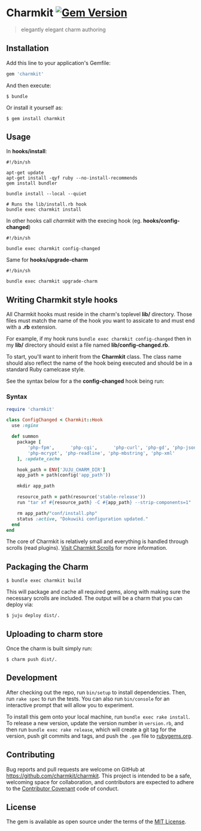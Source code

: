 # Charmkit [![Gem Version](https://badge.fury.io/rb/charmkit.svg)](https://badge.fury.io/rb/charmkit)
> elegantly elegant charm authoring

## Installation

Add this line to your application's Gemfile:

```ruby
gem 'charmkit'
```

And then execute:

    $ bundle

Or install it yourself as:

    $ gem install charmkit

## Usage

In **hooks/install**:

```
#!/bin/sh

apt-get update
apt-get install -qyf ruby --no-install-recommends
gem install bundler

bundle install --local --quiet

# Runs the lib/install.rb hook
bundle exec charmkit install
```

In other hooks call *charmkit* with the execing hook (eg. **hooks/config-changed**)

```
#!/bin/sh

bundle exec charmkit config-changed
```

Same for **hooks/upgrade-charm**

```
#!/bin/sh

bundle exec charmkit upgrade-charm
```

## Writing Charmkit style hooks

All Charmkit hooks must reside in the charm's toplevel **lib/** directory. Those
files must match the name of the hook you want to assicate to and must end with
a **.rb** extension.

For example, if my hook runs `bundle exec charmkit config-changed` then in my
**lib/** directory should exist a file named **lib/config-changed.rb**.

To start, you'll want to inherit from the **Charmkit** class. The class name should also
reflect the name of the hook being executed and should be in a standard Ruby camelcase style.

See the syntax below for a the **config-changed** hook being run:

### Syntax

```ruby
require 'charmkit'

class ConfigChanged < Charmkit::Hook
  use :nginx

  def summon
    package [
        'php-fpm',      'php-cgi',      'php-curl', 'php-gd', 'php-json',
        'php-mcrypt', 'php-readline', 'php-mbstring', 'php-xml'
    ], :update_cache

    hook_path = ENV['JUJU_CHARM_DIR']
    app_path = path(config('app_path'))

    mkdir app_path

    resource_path = path(resource('stable-release'))
    run "tar xf #{resource_path} -C #{app_path} --strip-components=1"

    rm app_path/"conf/install.php"
    status :active, "Dokuwiki configuration updated."
  end
end
```

The core of Charmkit is relatively small and everything is handled through
scrolls (read
plugins). [Visit Charmkit Scrolls](https://github.com/charmkit/charmkit-scrolls)
for more information.


## Packaging the Charm

```
$ bundle exec charmkit build
```

This will package and cache all required gems, along with making sure the necessary
scrolls are included. The output will be a charm that you can deploy via:

```
$ juju deploy dist/.
```

## Uploading to charm store

Once the charm is built simply run:

```
$ charm push dist/.
```

## Development

After checking out the repo, run `bin/setup` to install dependencies. Then, run
`rake spec` to run the tests. You can also run `bin/console` for an interactive
prompt that will allow you to experiment.

To install this gem onto your local machine, run `bundle exec rake install`. To
release a new version, update the version number in `version.rb`, and then run
`bundle exec rake release`, which will create a git tag for the version, push
git commits and tags, and push the `.gem` file
to [rubygems.org](https://rubygems.org).

## Contributing

Bug reports and pull requests are welcome on GitHub at
https://github.com/charmkit/charmkit. This project is intended to be a safe,
welcoming space for collaboration, and contributors are expected to adhere to
the [Contributor Covenant](http://contributor-covenant.org) code of conduct.

## License

The gem is available as open source under the terms of
the [MIT License](http://opensource.org/licenses/MIT).
